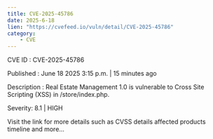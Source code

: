 ```yaml
---
title: CVE-2025-45786
date: 2025-6-18
lien: "https://cvefeed.io/vuln/detail/CVE-2025-45786"
category:
    - CVE
---
```


CVE ID : CVE-2025-45786

Published :  June 18
2025
3:15 p.m. | 15 minutes ago

Description : Real Estate Management 1.0 is vulnerable to Cross Site Scripting (XSS) in /store/index.php.

Severity: 8.1 | HIGH

Visit the link for more details
such as CVSS details
affected products
timeline
and more...
